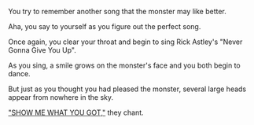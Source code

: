 You try to remember another song that the monster may like better. 

Aha, you say to yourself as you figure out the perfect song.

Once again, you clear your throat and begin to sing Rick Astley's "Never Gonna Give You Up".

As you sing, a smile grows on the monster's face and you both begin to dance.

But just as you thought you had pleased the monster, several large heads appear from nowhere in the sky.

["SHOW ME WHAT YOU GOT,"](show-me-what-you-got/smwyg.md) they chant.